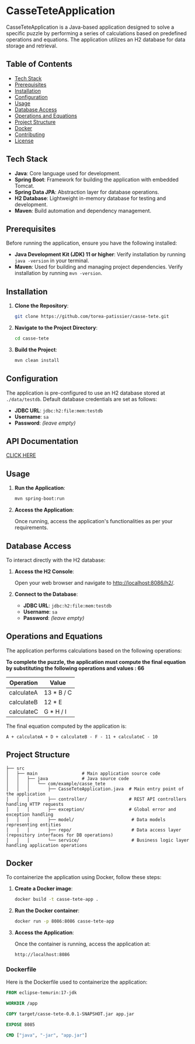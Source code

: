 # CasseTeteApplication

CasseTeteApplication is a Java-based application designed to solve a specific puzzle by performing a series of calculations based on predefined operations and equations. The application utilizes an H2 database for data storage and retrieval.

## Table of Contents

- [Tech Stack](#tech-stack)
- [Prerequisites](#prerequisites)
- [Installation](#installation)
- [Configuration](#configuration)
- [Usage](#usage)
- [Database Access](#database-access)
- [Operations and Equations](#operations-and-equations)
- [Project Structure](#project-structure)
- [Docker](#docker)
- [Contributing](#contributing)
- [License](#license)

## Tech Stack
- **Java**: Core language used for development.
- **Spring Boot**: Framework for building the application with embedded Tomcat.
- **Spring Data JPA**: Abstraction layer for database operations.
- **H2 Database**: Lightweight in-memory database for testing and development.
- **Maven**: Build automation and dependency management.

## Prerequisites

Before running the application, ensure you have the following installed:

- **Java Development Kit (JDK) 11 or higher**: Verify installation by running `java -version` in your terminal.
- **Maven**: Used for building and managing project dependencies. Verify installation by running `mvn -version`.

## Installation

1. **Clone the Repository**:

   ```bash
   git clone https://github.com/torea-patissier/casse-tete.git
   ```

2. **Navigate to the Project Directory**:

   ```bash
   cd casse-tete
   ```

3. **Build the Project**:

   ```bash
   mvn clean install
   ```

## Configuration

The application is pre-configured to use an H2 database stored at `./data/testdb`. Default database credentials are set as follows:

- **JDBC URL**: `jdbc:h2:file:mem:testdb`
- **Username**: `sa`
- **Password**: *(leave empty)*

## API Documentation

[CLICK HERE](https://documenter.getpostman.com/view/18685609/2sAYkBrLPi)

## Usage

1. **Run the Application**:

   ```bash
   mvn spring-boot:run
   ```

2. **Access the Application**:

   Once running, access the application's functionalities as per your requirements.

## Database Access

To interact directly with the H2 database:

1. **Access the H2 Console**:

   Open your web browser and navigate to [http://localhost:8086/h2/](http://localhost:9090/h2/).

2. **Connect to the Database**:

   - **JDBC URL**: `jdbc:h2:file:mem:testdb`
   - **Username**: `sa`
   - **Password**: *(leave empty)*

## Operations and Equations

The application performs calculations based on the following operations:

**To complete the puzzle, the application must compute the final equation by substituting the following operations and values : 66**

| Operation  | Value      |
|------------|------------|
| calculateA | 13 * B / C |
| calculateB | 12 * E     |
| calculateC | G * H / I  |

The final equation computed by the application is:

```
A + calculateA + D + calculateB - F - 11 + calculateC - 10
```

## Project Structure

```
├── src
│   ├── main                 # Main application source code
│   │   ├── java             # Java source code
│   │   │   └── com/example/casse_tete
│   │   │       ├── CasseTeteApplication.java  # Main entry point of the application
│   │   │       ├── controller/                # REST API controllers handling HTTP requests
│   │   │       ├── exception/                 # Global error and exception handling
│   │   │       ├── model/                      # Data models representing entities
│   │   │       ├── repo/                       # Data access layer (repository interfaces for DB operations)
│   │   │       └── service/                    # Business logic layer handling application operations
```

## Docker

To containerize the application using Docker, follow these steps:

1. **Create a Docker image**:

   ```bash
   docker build -t casse-tete-app .
   ```

2. **Run the Docker container**:

   ```bash
   docker run -p 8086:8086 casse-tete-app
   ```

3. **Access the Application**:

   Once the container is running, access the application at:

   ```
   http://localhost:8086
   ```

### Dockerfile

Here is the Dockerfile used to containerize the application:

```dockerfile
FROM eclipse-temurin:17-jdk

WORKDIR /app

COPY target/casse-tete-0.0.1-SNAPSHOT.jar app.jar

EXPOSE 8085

CMD ["java", "-jar", "app.jar"]
```